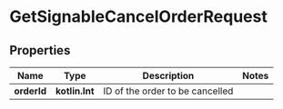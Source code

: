 
# GetSignableCancelOrderRequest

## Properties
Name | Type | Description | Notes
------------ | ------------- | ------------- | -------------
**orderId** | **kotlin.Int** | ID of the order to be cancelled | 




